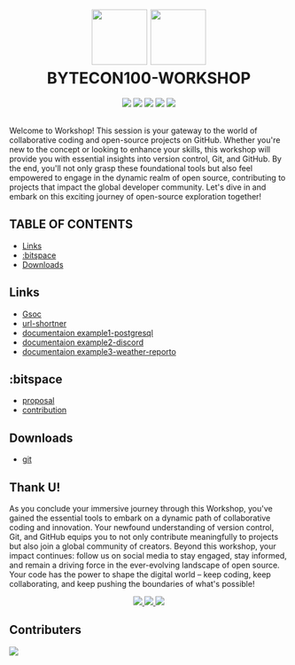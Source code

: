 <div align="center" style="text-align:center">
  <h1>
  <img src="https://github.com/t-aswath/Bytecon100-Yuvenza/assets/119417646/c4f6bfcf-0a00-44c2-8ca1-b06648dab4e9" width="100">
  <img src="https://github.com/t-aswath/Bytecon100-Yuvenza/assets/119417646/2875d9cd-063b-4ab4-804e-c43051204bd7" width="100">
  <br>
    BYTECON100-WORKSHOP
  </h1>
  <img src="https://img.shields.io/badge/github-%23121011.svg?style=for-the-badge&logo=github&logoColor=white">
  <img src="https://img.shields.io/badge/NeoVim-%2357A143.svg?&style=for-the-badge&logo=neovim&logoColor=white&color=black">
  <img src="https://img.shields.io/badge/:bitspace x yuvenza-%23121011?style=for-the-badge&logoColor=%23ffffff&color=%23000000">
  <img src="https://img.shields.io/badge/Ubuntu-E95420?style=for-the-badge&logo=ubuntu&logoColor=white&color=black">
  <img src="https://img.shields.io/badge/markdown-%23000000.svg?style=for-the-badge&logo=markdown&logoColor=white">
</div>
<br>
<p>Welcome to Workshop! This session is your gateway to the world of collaborative coding and open-source projects on GitHub. Whether you're new to the concept or looking to enhance your skills, this workshop will provide you with essential insights into version control, Git, and GitHub. By the end, you'll not only grasp these foundational tools but also feel empowered to engage in the dynamic realm of open source, contributing to projects that impact the global developer community. Let's dive in and embark on this exciting journey of open-source exploration together!</p>

## TABLE OF CONTENTS
- [Links](#links)
- [:bitspace](#bitspace)
- [Downloads](#downloads)

## Links
- [Gsoc](https://summerofcode.withgoogle.com/)
- [url-shortner](https://github.com/bitspaceorg/url-shortner)
- [documentaion example1-postgresql](https://wiki.postgresql.org/wiki/Main_Page)
- [documentaion example2-discord](https://discord.com/developers/docs/intro)
- [documentaion example3-weather-reporto](https://github.com/t-aswath/Weather-Reporto.nvim)

## :bitspace
- [proposal](https://github.com/bitspaceorg/.github/blob/main/CONTRIBUTORS.md#proposal)
- [contribution](https://github.com/bitspaceorg/.github/blob/main/CONTRIBUTORS.md#pull-requests)

## Downloads
- [git](https://git-scm.com/downloads)


## Thank U!
As you conclude your immersive journey through this Workshop, you've gained the essential tools to embark on a dynamic path of collaborative coding and innovation. Your newfound understanding of version control, Git, and GitHub equips you to not only contribute meaningfully to projects but also join a global community of creators. Beyond this workshop, your impact continues: follow us on social media to stay engaged, stay informed, and remain a driving force in the ever-evolving landscape of open source. Your code has the power to shape the digital world – keep coding, keep collaborating, and keep pushing the boundaries of what's possible!
<div align="center"><a href="https://www.linkedin.com/company/91385462">
<img src="https://img.shields.io/badge/LinkedIn-0077B5?style=for-the-badge&logo=linkedin&logoColor=white" />
</a>
<a href="https://twitter.com/bitspaceorg">
<img src="https://img.shields.io/badge/Twitter-1DA1F2?style=for-the-badge&logo=twitter&logoColor=white" />
</a>
<a href="https://www.instagram.com/bitspaceorg">
<img src="https://img.shields.io/badge/Instagram-E4405F?style=for-the-badge&logo=instagram&logoColor=white" />
</a>
</div>

## Contributers
<img src = "https://contrib.rocks/image?repo=bitspaceorg/Bytecon100-Yuvenza"/>
